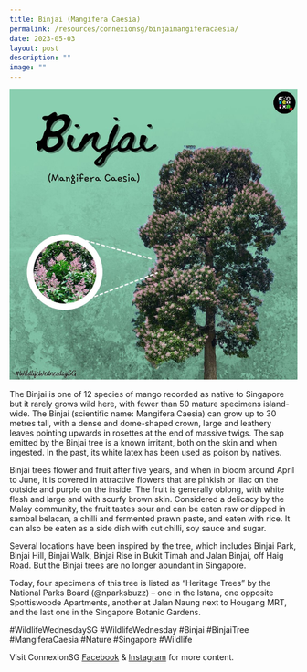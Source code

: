 ```yaml
---
title: Binjai (Mangifera Caesia)
permalink: /resources/connexionsg/binjaimangiferacaesia/
date: 2023-05-03
layout: post
description: ""
image: ""
---
```

![](/images/connexionsg/2023/binjai%20tree.png)

The Binjai is one of 12 species of mango recorded as native to Singapore but it rarely grows wild here, with fewer than 50 mature specimens island-wide. The Binjai (scientific name: Mangifera Caesia) can grow up to 30 metres tall, with a dense and dome-shaped crown, large and leathery leaves pointing upwards in rosettes at the end of massive twigs. The sap emitted by the Binjai tree is a known irritant, both on the skin and when ingested. In the past, its white latex has been used as poison by natives.

Binjai trees flower and fruit after five years, and when in bloom around April to June, it is covered in attractive flowers that are pinkish or lilac on the outside and purple on the inside. The fruit is generally oblong, with white flesh and large and with scurfy brown skin. Considered a delicacy by the Malay community, the fruit tastes sour and can be eaten raw or dipped in sambal belacan, a chilli and fermented prawn paste, and eaten with rice. It can also be eaten as a side dish with cut chilli, soy sauce and sugar.

Several locations have been inspired by the tree, which includes Binjai Park, Binjai Hill, Binjai Walk, Binjai Rise in Bukit Timah and Jalan Binjai, off Haig Road. But the Binjai trees are no longer abundant in Singapore.

Today, four specimens of this tree is listed as “Heritage Trees” by the National Parks Board (@nparksbuzz) – one in the Istana, one opposite Spottiswoode Apartments, another at Jalan Naung next to Hougang MRT, and the last one in the Singapore Botanic Gardens.

#WildlifeWednesdaySG #WildlifeWednesday #Binjai #BinjaiTree #MangiferaCaesia #Nature #Singapore #Wildlife

Visit ConnexionSG [Facebook](https://www.facebook.com/ConnexionSG) & [Instagram](https://www.instagram.com/connexionsg/) for more content.